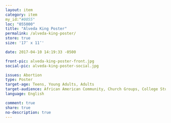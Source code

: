 ```yaml
---
layout: item
category: item
my_id:"#0055"
loc: "055000"
title: "Alveda King Poster"
permalink: /alveda-king-poster/
store: true
size: '17″ x 11″'

date: 2017-04-10 14:19:33 -0500

front-pic: alveda-king-poster-front.jpg
social-pic: alveda-king-poster-social.jpg

issues: Abortion
type: Poster
target-age: Teens, Young Adults, Adults
target-audience: African American Community, Church Groups, College Students, High School Students
language: English

comment: true
share: true
no-description: true
---
```

